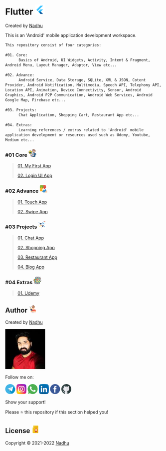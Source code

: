 # Flutter [<img src="https://github.com/iamnadhu/Flutter/blob/main/Resources/flutter-icon.png">](https://github.com/iamnadhu/Android)
Created by [Nadhu](https://linktr.ee/iamnadhu)

This is an 'Android' mobile application development workspace.


```
This repository consist of four categories:

#01. Core:
      Basics of Android, UI Widgets, Activity, Intent & Fragment, Android Menu, Layout Manager, Adaptor, View etc...

#02. Advance:
      Android Service, Data Storage, SQLite, XML & JSON, Cotent Provider, Android Notification, Multimedia, Speech API, Telephony API, Location API, Animation, Device Connectivity, Sensor, Android Graphics, Android P2P Communication, Android Web Services, Android Google Map, Firebase etc...

#03. Projects:
      Chat Application, Shopping Cart, Restaurant App etc...

#04. Extras:
      Learning references / extras related to 'Android' mobile application development or resources used such as Udemy, Youtube, Medium etc...
```


### #01 Core [<img src="https://github.com/iamnadhu/Android/blob/master/Resources/tutorials-icon.png">](https://github.com/iamnadhu/Android)
>
> [01. My First App](https://github.com/iamnadhu/Android/tree/master/Core/My%20First%20App)
>
> [02. Login UI App](https://github.com/iamnadhu/Android/tree/master/Core/Login%20UI%20App)
>

### #02 Advance [<img src="https://github.com/iamnadhu/Android/blob/master/Resources/sessions-icon.png">](https://github.com/iamnadhu/Android)
>
> [01. Touch App](https://github.com/iamnadhu/Android/tree/master/Advance/Touch%20App)
>
> [02. Swipe App](https://github.com/iamnadhu/Android/tree/master/Advance/Swipe%20App)
>

### #03 Projects [<img src="https://github.com/iamnadhu/Android/blob/master/Resources/projects-icon.png">](https://github.com/iamnadhu/Android)
>
> [01. Chat App](https://github.com/iamnadhu/Android/tree/master/Projects/Chat%20App)
>
> [02. Shopping App](https://github.com/iamnadhu/Android/tree/master/Projects/Shopping%20App)
>
> [03. Restaurant App](https://github.com/iamnadhu/Android/tree/master/Projects/Restaurant%20App)
>
> [04. Blog App](https://github.com/iamnadhu/Android/tree/master/Projects/Blog%20App)
>

### #04 Extras [<img src="https://github.com/iamnadhu/Android/blob/master/Resources/extras-icon.png">](https://github.com/iamnadhu/Android)
>
> [01. Udemy](https://github.com/iamnadhu/Android/tree/master/Extras/Udemy)
>


## Author [<img src="https://github.com/iamnadhu/Android/blob/master/Resources/auther-icon.png">](https://linktr.ee/iamnadhu)
Created by [Nadhu](https://linktr.ee/iamnadhu)

[<img src="https://github.com/iamnadhu/Android/blob/master/Resources/nadhu-icon.jpg">](https://linktr.ee/iamnadhu)

Follow me on: 

[<img src="https://github.com/iamnadhu/Android/blob/master/Resources/telegram-icon.png">](https://t.me/iamnadhu)
[<img src="https://github.com/iamnadhu/Android/blob/master/Resources/instagram-icon.png">](https://www.instagram.com/iamnadhu/)
[<img src="https://github.com/iamnadhu/Android/blob/master/Resources/whatsapp-icon.png">](https://api.whatsapp.com/send?phone=917293451396&lang=en)
[<img src="https://github.com/iamnadhu/Android/blob/master/Resources/linkedin-icon.png">](https://www.linkedin.com/in/iamnadhu/)
[<img src="https://github.com/iamnadhu/Android/blob/master/Resources/facebook-icon.png">](https://www.facebook.com/iamnadhu/)
[<img src="https://github.com/iamnadhu/Android/blob/master/Resources/github-icon.png">](https://github.com/iamnadhu)


Show your support!

Please ⭐️   this repository if this section helped you!


## License [<img src="https://github.com/iamnadhu/Android/blob/master/Resources/license-icon.png">](https://github.com/iamnadhu/Android)
Copyright © 2021-2022 [Nadhu](https://linktr.ee/iamnadhu)
